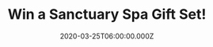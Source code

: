 ---
campaign-uuid: "c-89bf8d32-4c0c-425b-911d-63ebe6cbfdd5"
type: "Competition"
category: "Gifts"
date: "2020-03-25T06:00:00.000Z"
end-date: "2020-05-25T23:59:00.000Z"
disable-form: false
is_promoted: true
has_entry_page: true
title: "Win a Sanctuary Spa Gift Set!"
competition-description: "<p>Treat your skin with this luxury bathing gift set containing\
  \ an indulgent collection of body care delights for the ultimate skin-loving pamper\
  \ session which leaves skin feeling perfectly supple & silky smooth.</p>\n<p>Click\
  \ below for a\_chance to win.</p>\n"
hero-header: "Win a Sanctuary Spa Gift Set!"
terms-confirmation: "N/A"
banner-img: "https://assets.expresslyapp.com/asset-cb173b99-8f8e-47a9-8aa7-0120e1a3c71f.jpg"
logo-left-href: "http://club.expressly.io"
logo-left-image: "https://assets.expresslyapp.com/asset-c8ccd44e-6fa3-409f-a1c6-529adc63b915.jpg"
logo-left-title: "Expressly Club"
bg-image-hero: "https://assets.expresslyapp.com/asset-227f1e21-dc3c-4ca5-a999-cb56ff2cdcff.jpg"
bg-image-first: "https://assets.expresslyapp.com/asset-071b349c-b4db-4be9-bbfe-4aae77dd0dfe.jpg"
section1-content: "<p>At Sanctuary Spa The mission is to make you feel wonderful.\
  \ Whether you have 30 seconds or 30 minutes, simply relax, breathe and let go. Find\
  \ your sanctuary.</p>\n<p>Treat your skin with this luxury bathing gift set containing\
  \ an indulgent collection of body care delights for the ultimate skin-loving pamper\
  \ session which leaves skin feeling perfectly supple & silky smooth.</p>\n"
entry-title: "Win a Sanctuary Spa Gift Set!"
entry-content: "<p>Enter the draw to win a Sanctuary Spa Gift Set!by completing the\
  \ form below before 23:59 on the 25th of May 2020.</p>\n"
has-winner: false
prize-description: "A Sanctuary Spa Gift Set!"
special-conditions: "Multiple entries are allowed up to one every day."
country-restrictions:
- "GB"
---